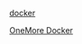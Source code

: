 [docker](https://github.com/soumya-mishra/docker-cheat-sheet/blob/master/README.md)

[OneMore Docker ](http://dockerlabs.collabnix.com/docker/cheatsheet/)
